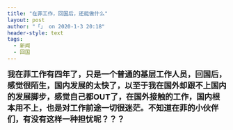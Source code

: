 ```yaml
---
title: "在菲工作，回国后，还能做什么"
layout: post
author: "「」 on 2020-1-3 20:18"
header-style: text
tags:
  - 新闻
  - 回国
---
```


<head></head>
<body>
 <font size="4"><strong>我在菲工作有四年了，只是一个普通的基层工作人员，回国后，感觉很陌生，国内发展的太快了，以至于我在国外却跟不上国内的发展脚步，感觉自己都OUT了，在国外接触的工作，国内根本用不上，也是对工作前途一切很迷茫。不知道在菲的小伙伴们，有没有这样一种担忧呢？？？</strong></font>
 <br>
</body>


